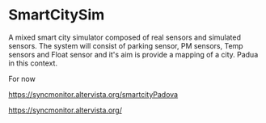 # SmartCitySim
A mixed smart city simulator composed of real sensors and simulated sensors. The system will consist of parking sensor, PM sensors,
Temp sensors and Float sensor and it's aim is provide a mapping of a city. Padua in this context. 

For now  

https://syncmonitor.altervista.org/smartcityPadova

https://syncmonitor.altervista.org/
